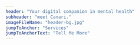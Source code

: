 ```yaml
---
header: "Your digital companion in mental health"
subheader: "meet Canari."
imageFileName: "header-bg.jpg"
jumpToAnchor: "Services"
jumpToAnchorText: "Tell Me More"
---
```

